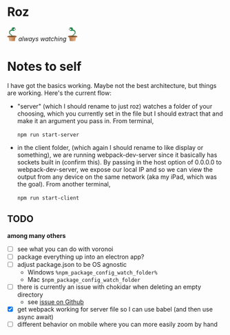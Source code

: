
# Roz
![logo](./docs/images/roz_32.png) *always watching* ![logo](./docs/images/roz_32_reverse.png)


# Notes to self
I have got the basics working. Maybe not the best architecture, but things are working. Here's the current flow:
- "server" (which I should rename to just roz) watches a folder of your choosing, which you currently set in the file but I should extract that and make it an argument you pass in. From terminal,

  `npm run start-server`
  
- in the client folder, (which again I should rename to like display or something), we are running webpack-dev-server since it basically has sockets built in (confirm this). By passing in the host option of 0.0.0.0 to webpack-dev-server, we expose our local IP and so we can view the output from any device on the same network (aka my iPad, which was the goal). From another terminal,

  `npm run start-client`

## TODO
**among many others**
- [ ] see what you can do with voronoi
- [ ] package everything up into an electron app?
- [ ] adjust package.json to be OS agnostic
  - Windows `%npm_package_config_watch_folder%`
  - Mac `$npm_package_config_watch_folder`
- [ ] there is currently an issue with chokidar when deleting an empty directory
  - see [issue on Github](https://github.com/paulmillr/chokidar/issues/566)
- [x] get webpack working for server file so I can use babel (and then use async await)
- [ ] different behavior on mobile where you can more easily zoom by hand